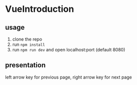 # VueIntroduction

## usage

1. clone the repo
2. run `npm install`
3. run `npm run dev` and open localhost:port (default 8080)

## presentation
left arrow key for previous page, right arrow key for next page
